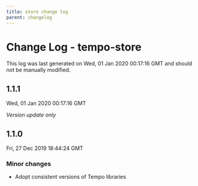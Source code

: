 ```yaml
---
title: store change log
parent: changelog
---
```

# Change Log - tempo-store

This log was last generated on Wed, 01 Jan 2020 00:17:16 GMT and should not be manually modified.

## 1.1.1
Wed, 01 Jan 2020 00:17:16 GMT

*Version update only*

## 1.1.0
Fri, 27 Dec 2019 18:44:24 GMT

### Minor changes

- Adopt consistent versions of Tempo libraries
